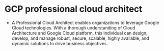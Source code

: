 # GCP professional cloud architect
- A Professional Cloud Architect enables organizations to leverage Google Cloud technologies.
With a thorough understanding of Cloud Architecture and Google Cloud platform, this individual can design, develop, and manage robust, secure, scalable, highly available,
and dynamic solutions to drive business objectives.
